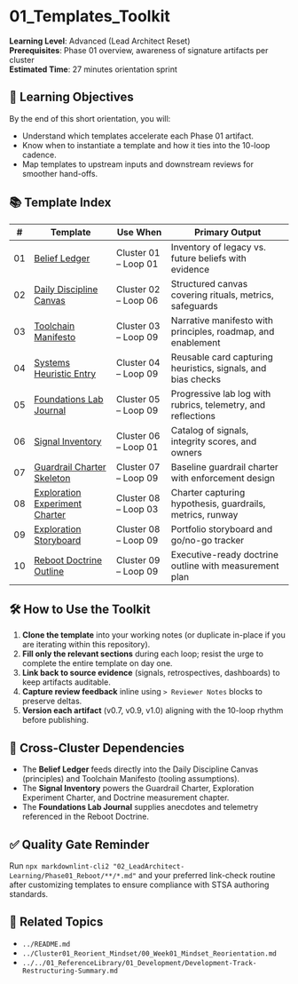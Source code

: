 # 01_Templates_Toolkit

**Learning Level**: Advanced (Lead Architect Reset)  
**Prerequisites**: Phase 01 overview, awareness of signature artifacts per cluster  
**Estimated Time**: 27 minutes orientation sprint

## 🎯 Learning Objectives

By the end of this short orientation, you will:

- Understand which templates accelerate each Phase 01 artifact.
- Know when to instantiate a template and how it ties into the 10-loop cadence.
- Map templates to upstream inputs and downstream reviews for smoother hand-offs.

## 📚 Template Index

| # | Template | Use When | Primary Output |
| --- | --- | --- | --- |
| 01 | [Belief Ledger](./01_Belief-Ledger.md) | Cluster 01 – Loop 01 | Inventory of legacy vs. future beliefs with evidence |
| 02 | [Daily Discipline Canvas](./02_Daily-Discipline-Canvas.md) | Cluster 02 – Loop 06 | Structured canvas covering rituals, metrics, safeguards |
| 03 | [Toolchain Manifesto](./03_Toolchain-Manifesto.md) | Cluster 03 – Loop 09 | Narrative manifesto with principles, roadmap, and enablement |
| 04 | [Systems Heuristic Entry](./04_Systems-Heuristic-Entry.md) | Cluster 04 – Loop 09 | Reusable card capturing heuristics, signals, and bias checks |
| 05 | [Foundations Lab Journal](./05_Foundations-Lab-Journal.md) | Cluster 05 – Loop 09 | Progressive lab log with rubrics, telemetry, and reflections |
| 06 | [Signal Inventory](./06_Signal-Inventory.md) | Cluster 06 – Loop 01 | Catalog of signals, integrity scores, and owners |
| 07 | [Guardrail Charter Skeleton](./07_Guardrail-Charter.md) | Cluster 07 – Loop 09 | Baseline guardrail charter with enforcement design |
| 08 | [Exploration Experiment Charter](./08_Exploration-Experiment-Charter.md) | Cluster 08 – Loop 03 | Charter capturing hypothesis, guardrails, metrics, runway |
| 09 | [Exploration Storyboard](./09_Exploration-Storyboard.md) | Cluster 08 – Loop 09 | Portfolio storyboard and go/no-go tracker |
| 10 | [Reboot Doctrine Outline](./10_Reboot-Doctrine.md) | Cluster 09 – Loop 09 | Executive-ready doctrine outline with measurement plan |

## 🛠️ How to Use the Toolkit

1. **Clone the template** into your working notes (or duplicate in-place if you are iterating within this repository).
2. **Fill only the relevant sections** during each loop; resist the urge to complete the entire template on day one.
3. **Link back to source evidence** (signals, retrospectives, dashboards) to keep artifacts auditable.
4. **Capture review feedback** inline using `> Reviewer Notes` blocks to preserve deltas.
5. **Version each artifact** (v0.7, v0.9, v1.0) aligning with the 10-loop rhythm before publishing.

## 🔄 Cross-Cluster Dependencies

- The **Belief Ledger** feeds directly into the Daily Discipline Canvas (principles) and Toolchain Manifesto (tooling assumptions).
- The **Signal Inventory** powers the Guardrail Charter, Exploration Experiment Charter, and Doctrine measurement chapter.
- The **Foundations Lab Journal** supplies anecdotes and telemetry referenced in the Reboot Doctrine.

## ✅ Quality Gate Reminder

Run `npx markdownlint-cli2 "02_LeadArchitect-Learning/Phase01_Reboot/**/*.md"` and your preferred link-check routine after customizing templates to ensure compliance with STSA authoring standards.

## 🔗 Related Topics

- `../README.md`
- `../Cluster01_Reorient_Mindset/00_Week01_Mindset_Reorientation.md`
- `../../01_ReferenceLibrary/01_Development/Development-Track-Restructuring-Summary.md`
